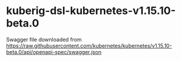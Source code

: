 # kuberig-dsl-kubernetes-v1.15.10-beta.0

Swagger file downloaded from https://raw.githubusercontent.com/kubernetes/kubernetes/v1.15.10-beta.0/api/openapi-spec/swagger.json
